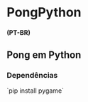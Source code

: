 # PongPython
<h4>(PT-BR)</h4>
<h2>Pong em Python</h2>


 <h3>Dependências</h3>
 `pip install pygame`

